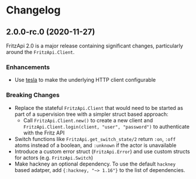 # Changelog

## 2.0.0-rc.0 (2020-11-27)

FritzApi 2.0 is a major release containing significant changes, particularly around the `FritzApi.Client`.

### Enhancements

- Use [tesla](https://github.com/teamon/tesla) to make the underlying HTTP client configurable

### Breaking Changes

- Replace the stateful `FritzApi.Client` that would need to be started as part of a supervision tree with a simpler struct based approach:
  - Call `FritzApi.Client.new()` to create a new client and `FritzApi.Client.login(client, "user", "password")` to authenticate with the Fritz API
- Switch functions like `FritzApi.get_switch_state/2` return `:on`, `:off` atoms instead of a boolean, and `:unknown` if the actor is unavailable
- Introduce a custom error struct (`FritzApi.Error`) and use custom structs for actors (e.g. `FritzApi.Switch`)
- Make hackney an optional dependency. To use the default `hackney` based adatper, add `{:hackney, "~> 1.16"}` to the list of dependencies.
